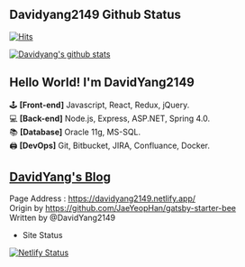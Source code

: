## Davidyang2149 Github Status

[![Hits](https://hits.seeyoufarm.com/api/count/incr/badge.svg?url=https%3A%2F%2Fgithub.com%2FDavidYang2149&count_bg=%2379C83D&title_bg=%23555555&title=hits&edge_flat=false)](https://hits.seeyoufarm.com)

[![Davidyang's github stats](https://github-readme-stats.vercel.app/api?username=davidyang2149&theme=buefy&show_icons=true)](https://github.com/DavidYang2149/github-readme-stats)

## Hello World! I'm DavidYang2149

🕹️ **[Front-end]** Javascript, React, Redux, jQuery.  
💻 **[Back-end]** Node.js, Express, ASP.NET, Spring 4.0.  
📚 **[Database]** Oracle 11g, MS-SQL.  
🖨️ **[DevOps]** Git, Bitbucket, JIRA, Confluance, Docker.

## [DavidYang's Blog](https://davidyang2149.dev)

Page Address : https://davidyang2149.netlify.app/  
Origin by https://github.com/JaeYeopHan/gatsby-starter-bee  
Written by @DavidYang2149

- Site Status

[![Netlify Status](https://api.netlify.com/api/v1/badges/1db6bbaa-a0b1-4e40-9a75-481a27e1510f/deploy-status)](https://app.netlify.com/sites/davidyang2149/deploys)
